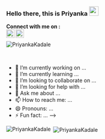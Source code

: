 ### Hello there, this is Priyanka <img src="https://media.giphy.com/media/hvRJCLFzcasrR4ia7z/giphy.gif" width="25px"><p align="center">

  <b> Connect with me on :</b><br/>
  <a href="https://www.linkedin.com/in/priyanka-kadale-6689a1152/">
  <img align="left" alt="Priyanka Kadale LinkedIn Profile" width="22px" src="https://cdn.jsdelivr.net/npm/simple-icons@v3/icons/linkedin.svg" />
</a>
  <a href="mailto:kadalepriyanka.2016@gmail.com">
  <img align="left" alt="Priyanka Mail ID" width="22px" src="https://cdn.jsdelivr.net/npm/simple-icons@v3/icons/gmail.svg" />
</a> 
<br/>
  <p align="left"> <img src="https://komarev.com/ghpvc/?username=PriyankaKadale&label=PROFILE+VIEWS&color=blueviolet&style=plastic" alt="PriyankaKadale" /> </p>
  <br/>
  
- 🔭 I’m currently working on ...
- 🌱 I’m currently learning ...
- 👯 I’m looking to collaborate on ...
- 🤔 I’m looking for help with ...
- 💬 Ask me about ...
- 📫 How to reach me: ...
- 😄 Pronouns: ...
- ⚡ Fun fact: ...
-->


<p><img align="left" src="https://github-readme-stats.vercel.app/api/top-langs?username=PriyankaKadale&show_icons=true&locale=en&layout=compact" alt="PriyankaKadale" /></p>

<p>&nbsp;<img align="center" src="https://github-readme-stats.vercel.app/api?username=PriyankaKadale&show_icons=true&locale=en" alt="PriyankaKadale" /></p>

